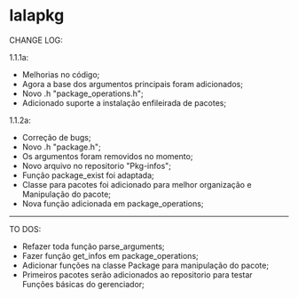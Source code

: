 # lalapkg

CHANGE LOG:                                                        

  1.1.1a:                                                              
   * Melhorias no código;                                              
   * Agora a base dos argumentos principais foram adicionados;         
   * Novo .h "package_operations.h";                                   
   * Adicionado suporte a instalação enfileirada de pacotes;
                                        
  1.1.2a:                                                             
   * Correção de bugs;                                                 
   * Novo .h "package.h";                                              
   * Os argumentos foram removidos no momento;                         
   * Novo arquivo no repositorio "Pkg-infos";                          
   * Função package_exist foi adaptada;                                
   * Classe para pacotes foi adicionado para melhor organização e      
     Manipulação do pacote;                                            
   * Nova função adicionada em package_operations;                     

-------------------------------------------------------------------------------

 TO DOS:                                                            
                                                            
 * Refazer toda função parse_arguments;                              
 * Fazer função get_infos em package_operations;                     
 * Adicionar funções na classe Package para manipulação do pacote;   
 * Primeiros pacotes serão adicionados ao repositorio para testar    
   Funções básicas do gerenciador;                                 
